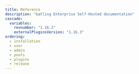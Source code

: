 ```yaml
---
title: Reference
description: "Gatling Enterprise Self-Hosted documentation"
cascade:
  variables:
    revnumber: "1.16.3"
    externalPluginsVersion: "1.16.3"
ordering:
  - installation
  - user
  - admin
  - pools
  - plugins
  - release
---
```

